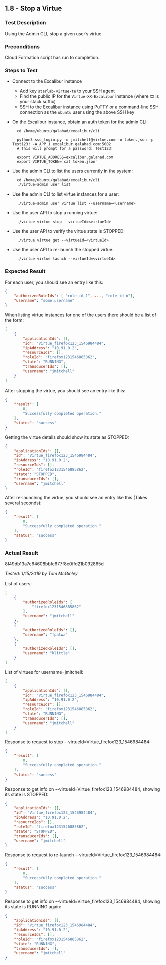 ## 1.8 - Stop a Virtue

### Test Description

Using the Admin CLI, stop a given user’s virtue.

### Preconditions

Cloud Formation script has run to completion.

### Steps to Test

- Connect to the Excalibur instance
    - Add key `starlab-virtue-te` to your SSH agent
    - Find the public IP for the `Virtue-XX-Excalibur` instance (where `XX` is your stack suffix) 
    - SSH to the Excalibur instance using PuTTY or a command-line SSH connection as the `ubuntu` user using the above SSH key
- On the Excalibur instance, obtain an auth token for the admin CLI:

        cd /home/ubuntu/galahad/excalibur/cli
        
        python3 sso_login.py -u jmitchell@virtue.com -o token.json -p Test123! -A APP_1 excalibur.galahad.com:5002
        # This will prompt for a password: Test123!
        
        export VIRTUE_ADDRESS=excalibur.galahad.com
        export VIRTUE_TOKEN=`cat token.json`
- Use the admin CLI to list the users currently in the system:

        cd /home/ubuntu/galahad/excalibur/cli
        ./virtue-admin user list

- Use the admin CLI to list virtue instances for a user:

        ./virtue-admin user virtue list --username=<username>
       
- Use the user API to stop a running virtue:

        ./virtue virtue stop --virtueId=<virtueId>

- Use the user API to verify the virtue state is STOPPED:

        ./virtue virtue get --virtueId=<virtueId>

- Use the user API to re-launch the stopped virtue:

        ./virtue virtue launch --virtueId=<virtueId>


### Expected Result

For each user, you should see an entry like this:

```json
{
    "authorizedRoleIds": [ "role_id_1", ..., "role_id_n"],
    "username": "some.username"
}
```

When listing virtue instances for one of the users there should be a list of the form:

```json
[
    {
        "applicationIds": [],
        "id": "Virtue_firefox123_1546984484",
        "ipAddress": "10.91.0.2",
        "resourceIds": [],
        "roleId": "firefox1231546885862",
        "state": "RUNNING",
        "transducerIds": [],
        "username": "jmitchell"
    }
]

```
After stopping the virtue, you should see an entry like this:

```json
{
    "result": [
        0,
        "Successfully completed operation."
    ],
    "status": "success"
}

```
Getting the virtue details should show its state as STOPPED:

```json
{
    "applicationIds": [],
    "id": "Virtue_firefox123_1546984484",
    "ipAddress": "10.91.0.2",
    "resourceIds": [],
    "roleId": "firefox1231546885862",
    "state": "STOPPED",
    "transducerIds": [],
    "username": "jmitchell"
}

```
After re-launching the virtue, you should see an entry like this (Takes several seconds):

```json
{
    "result": [
        0,
        "Successfully completed operation."
    ],
    "status": "success"
}

```
### Actual Result
8f49db13a7e64608bbfc677f8e0ffd21b092865d

*Tested: 1/15/2019 by Tom McGinley*

List of users:

```json
[
    {
        "authorizedRoleIds": [
            "firefox1231546885862"
        ],
        "username": "jmitchell"
    },
    {
        "authorizedRoleIds": [],
        "username": "fpatwa"
    },
    {
        "authorizedRoleIds": [],
        "username": "klittle"
    }
]

```

List of virtues for username=jmitchell:

```json
[
    {
        "applicationIds": [],
        "id": "Virtue_firefox123_1546984484",
        "ipAddress": "10.91.0.2",
        "resourceIds": [],
        "roleId": "firefox1231546885862",
        "state": "RUNNING",
        "transducerIds": [],
        "username": "jmitchell"
    }
]
```

Response to request to stop --virtueId=Virtue_firefox123_1546984484:

```json
{
    "result": [
        0,
        "Successfully completed operation."
    ],
    "status": "success"
}

```

Response to get info on --virtueId=Virtue_firefox123_1546984484, showing its state is STOPPED:

```json
{
    "applicationIds": [],
    "id": "Virtue_firefox123_1546984484",
    "ipAddress": "10.91.0.2",
    "resourceIds": [],
    "roleId": "firefox1231546885862",
    "state": "STOPPED",
    "transducerIds": [],
    "username": "jmitchell"
}

```

Response to request to re-launch --virtueId=Virtue_firefox123_1546984484:

```json
{
    "result": [
        0,
        "Successfully completed operation."
    ],
    "status": "success"
}

```
Response to get info on --virtueId=Virtue_firefox123_1546984484, showing its state is RUNNING again:

```json
{
    "applicationIds": [],
    "id": "Virtue_firefox123_1546984484",
    "ipAddress": "10.91.0.2",
    "resourceIds": [],
    "roleId": "firefox1231546885862",
    "state": "RUNNING",
    "transducerIds": [],
    "username": "jmitchell"
}

```




